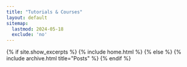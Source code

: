 ```yaml
---
title: "Tutorials & Courses"
layout: default
sitemap:
  lastmod: 2024-05-18
  exclude: 'no'
---
```


{% if site.show_excerpts %}
  {% include home.html %}
{% else %}
  {% include archive.html title="Posts" %}
{% endif %}